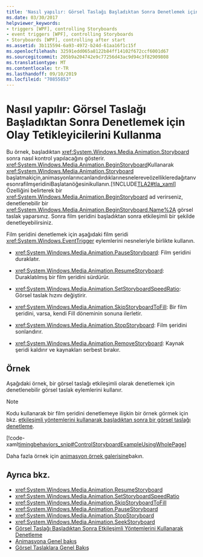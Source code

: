 ```yaml
---
title: 'Nasıl yapılır: Görsel Taslağı Başladıktan Sonra Denetlemek için Olay Tetikleyicilerini Kullanma'
ms.date: 03/30/2017
helpviewer_keywords:
- triggers [WPF], controlling Storyboards
- event triggers [WPF], controlling Storyboards
- Storyboards [WPF], controlling after start
ms.assetid: 3b115594-6a93-4972-b24d-61aa16f1c15f
ms.openlocfilehash: 32591edd065a8122b84ff14102f672ccf6001d67
ms.sourcegitcommit: 205b9a204742e9c77256d43ac9d94c3f82909808
ms.translationtype: MT
ms.contentlocale: tr-TR
ms.lasthandoff: 09/10/2019
ms.locfileid: "70855853"
---
```

# <a name="how-to-use-event-triggers-to-control-a-storyboard-after-it-starts"></a>Nasıl yapılır: Görsel Taslağı Başladıktan Sonra Denetlemek için Olay Tetikleyicilerini Kullanma

Bu örnek, başladıktan <xref:System.Windows.Media.Animation.Storyboard> sonra nasıl kontrol yapılacağını gösterir. <xref:System.Windows.Media.Animation.BeginStoryboard>Kullanarak <xref:System.Windows.Media.Animation.Storyboard> başlatmakiçin,animasyonlarınıcanlandırdıklarınesnelereveözellikleredağıtanvesonrafilmşeridiniBaşlatanöğesinikullanın.[!INCLUDE[TLA2#tla_xaml](../../../../includes/tla2sharptla-xaml-md.md)] Özelliğini belirterek bir <xref:System.Windows.Media.Animation.BeginStoryboard> ad verirseniz, denetlenebilir bir <xref:System.Windows.Media.Animation.BeginStoryboard.Name%2A> görsel taslak yaparsınız. Sonra film şeridini başladıktan sonra etkileşimli bir şekilde denetleyebilirsiniz.

Film şeridini denetlemek için aşağıdaki film şeridi <xref:System.Windows.EventTrigger> eylemlerini nesneleriyle birlikte kullanın.

- <xref:System.Windows.Media.Animation.PauseStoryboard>: Film şeridini duraklatır.

- <xref:System.Windows.Media.Animation.ResumeStoryboard>: Duraklatılmış bir film şeridini sürdürür.

- <xref:System.Windows.Media.Animation.SetStoryboardSpeedRatio>: Görsel taslak hızını değiştirir.

- <xref:System.Windows.Media.Animation.SkipStoryboardToFill>: Bir film şeridini, varsa, kendi Fill döneminin sonuna ilerletir.

- <xref:System.Windows.Media.Animation.StopStoryboard>: Film şeridini sonlandırır.

- <xref:System.Windows.Media.Animation.RemoveStoryboard>: Kaynak şeridi kaldırır ve kaynakları serbest bırakır.

## <a name="example"></a>Örnek

Aşağıdaki örnek, bir görsel taslağı etkileşimli olarak denetlemek için denetlenebilir görsel taslak eylemlerini kullanır.

> [!NOTE]
> Kodu kullanarak bir film şeridini denetlemeye ilişkin bir örnek görmek için bkz. [etkileşimli yöntemlerini kullanarak başladıktan sonra bir görsel taslağı denetleme](how-to-control-a-storyboard-after-it-starts.md).

[!code-xaml[timingbehaviors_snip#ControlStoryboardExampleUsingWholePage](~/samples/snippets/csharp/VS_Snippets_Wpf/timingbehaviors_snip/CSharp/ControlStoryboardExample.xaml#controlstoryboardexampleusingwholepage)]

Daha fazla örnek için [animasyon örnek galerisine](https://go.microsoft.com/fwlink/?LinkID=159969)bakın.

## <a name="see-also"></a>Ayrıca bkz.

- <xref:System.Windows.Media.Animation.ResumeStoryboard>
- <xref:System.Windows.Media.Animation.SetStoryboardSpeedRatio>
- <xref:System.Windows.Media.Animation.SkipStoryboardToFill>
- <xref:System.Windows.Media.Animation.PauseStoryboard>
- <xref:System.Windows.Media.Animation.StopStoryboard>
- <xref:System.Windows.Media.Animation.SeekStoryboard>
- [Görsel Taslağı Başladıktan Sonra Etkileşimli Yöntemlerini Kullanarak Denetleme](how-to-control-a-storyboard-after-it-starts.md)
- [Animasyona Genel bakış](animation-overview.md)
- [Görsel Taslaklara Genel Bakış](storyboards-overview.md)
